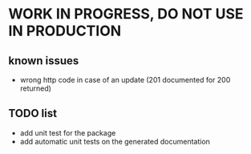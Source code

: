 # WORK IN PROGRESS, DO NOT USE IN PRODUCTION

## known issues

- wrong http code in case of an update (201 documented for 200 returned)

## TODO list

- add unit test for the package
- add automatic unit tests on the generated documentation
